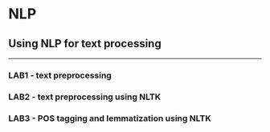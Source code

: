 # NLP
## Using NLP for text processing 
---
### LAB1 - text preprocessing
### LAB2 - text preprocessing using NLTK
### LAB3 - POS tagging and lemmatization using NLTK
